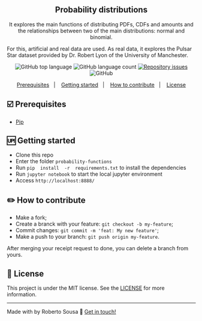 
<h2 align="center">
	Probability distributions
</h2>

<p align="center">
It explores the main functions of distributing PDFs, CDFs and amounts and the relationships between two of the main distributions: normal and binomial.

For this, artificial and real data are used. As real data, it explores the Pulsar Star dataset provided by Dr. Robert Lyon of the University of Manchester.
</p>
<p align="center">
  <img alt="GitHub top language" src="https://img.shields.io/github/languages/top/robertosousa1/probability-functions.svg">
  
  <img alt="GitHub language count" src="https://img.shields.io/github/languages/count/robertosousa1/probability-functions.svg">
  
  <a href="https://github.com/robertosousa1/probability-functions/issues">
    <img alt="Repository issues" src="https://img.shields.io/github/issues/robertosousa1/probability-functions.svg">
  </a>

  <img alt="GitHub" src="https://img.shields.io/github/license/robertosousa1/probability-functions.svg">   
</p>

<p align="center">
  <a href="#ballot_box_with_check-prerequisites">Prerequisites</a>&nbsp;&nbsp;&nbsp;|&nbsp;&nbsp;&nbsp;
    <a href="#up-getting-started">Getting started</a>&nbsp;&nbsp;&nbsp;|&nbsp;&nbsp;&nbsp;
  <a href="#pencil2-how-to-contribute">How to contribute</a>&nbsp;&nbsp;&nbsp;|&nbsp;&nbsp;&nbsp;
  <a href="#memo-license">License</a>
</p>

## [](#prerequisites):ballot_box_with_check: Prerequisites
-   [Pip](https://pypi.org/project/pip/)

## [](#getting-started):up: Getting started

-   Clone this repo
-  Enter the folder `probability-functions`
-  Run `pip  install  -r  requirements.txt` to install the dependencies
-  Run  `jupyter notebook`  to start the local jupyter environment
-  Access  `http://localhost:8888/`

## [](#how-to-contribute):pencil2: How to contribute

-   Make a fork;
-   Create a branck with your feature:  `git checkout -b my-feature`;
-   Commit changes:  `git commit -m 'feat: My new feature'`;
-   Make a push to your branch:  `git push origin my-feature`.

After merging your receipt request to done, you can delete a branch from yours.

## [](#license):memo: License
This project is under the MIT license. See the [LICENSE](https://github.com/robertosousa1/probability-functions/blob/master/LICENSE)	 for more information.

----------

Made with by Roberto Sousa  👋  [Get in touch!](https://www.linkedin.com/in/robertosousa01/)
